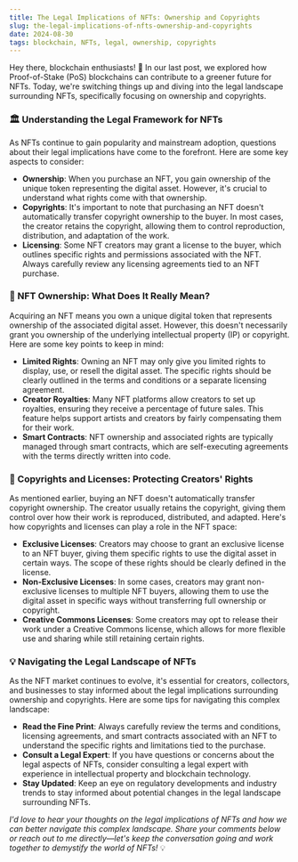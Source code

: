 ```yaml
---
title: The Legal Implications of NFTs: Ownership and Copyrights
slug: the-legal-implications-of-nfts-ownership-and-copyrights
date: 2024-08-30
tags: blockchain, NFTs, legal, ownership, copyrights
---
```


Hey there, blockchain enthusiasts! 🙌 In our last post, we explored how Proof-of-Stake (PoS) blockchains can contribute to a greener future for NFTs. Today, we're switching things up and diving into the legal landscape surrounding NFTs, specifically focusing on ownership and copyrights.

### 🏛️ Understanding the Legal Framework for NFTs

As NFTs continue to gain popularity and mainstream adoption, questions about their legal implications have come to the forefront. Here are some key aspects to consider:

- **Ownership**: When you purchase an NFT, you gain ownership of the unique token representing the digital asset. However, it's crucial to understand what rights come with that ownership.
- **Copyrights**: It's important to note that purchasing an NFT doesn't automatically transfer copyright ownership to the buyer. In most cases, the creator retains the copyright, allowing them to control reproduction, distribution, and adaptation of the work.
- **Licensing**: Some NFT creators may grant a license to the buyer, which outlines specific rights and permissions associated with the NFT. Always carefully review any licensing agreements tied to an NFT purchase.

### 🔑 NFT Ownership: What Does It Really Mean?

Acquiring an NFT means you own a unique digital token that represents ownership of the associated digital asset. However, this doesn't necessarily grant you ownership of the underlying intellectual property (IP) or copyright. Here are some key points to keep in mind:

- **Limited Rights**: Owning an NFT may only give you limited rights to display, use, or resell the digital asset. The specific rights should be clearly outlined in the terms and conditions or a separate licensing agreement.
- **Creator Royalties**: Many NFT platforms allow creators to set up royalties, ensuring they receive a percentage of future sales. This feature helps support artists and creators by fairly compensating them for their work.
- **Smart Contracts**: NFT ownership and associated rights are typically managed through smart contracts, which are self-executing agreements with the terms directly written into code.

### 📜 Copyrights and Licenses: Protecting Creators' Rights

As mentioned earlier, buying an NFT doesn't automatically transfer copyright ownership. The creator usually retains the copyright, giving them control over how their work is reproduced, distributed, and adapted. Here's how copyrights and licenses can play a role in the NFT space:

- **Exclusive Licenses**: Creators may choose to grant an exclusive license to an NFT buyer, giving them specific rights to use the digital asset in certain ways. The scope of these rights should be clearly defined in the license.
- **Non-Exclusive Licenses**: In some cases, creators may grant non-exclusive licenses to multiple NFT buyers, allowing them to use the digital asset in specific ways without transferring full ownership or copyright.
- **Creative Commons Licenses**: Some creators may opt to release their work under a Creative Commons license, which allows for more flexible use and sharing while still retaining certain rights.

### 💡 Navigating the Legal Landscape of NFTs

As the NFT market continues to evolve, it's essential for creators, collectors, and businesses to stay informed about the legal implications surrounding ownership and copyrights. Here are some tips for navigating this complex landscape:

- **Read the Fine Print**: Always carefully review the terms and conditions, licensing agreements, and smart contracts associated with an NFT to understand the specific rights and limitations tied to the purchase.
- **Consult a Legal Expert**: If you have questions or concerns about the legal aspects of NFTs, consider consulting a legal expert with experience in intellectual property and blockchain technology.
- **Stay Updated**: Keep an eye on regulatory developments and industry trends to stay informed about potential changes in the legal landscape surrounding NFTs.

*I'd love to hear your thoughts on the legal implications of NFTs and how we can better navigate this complex landscape. Share your comments below or reach out to me directly—let's keep the conversation going and work together to demystify the world of NFTs!* 💡
